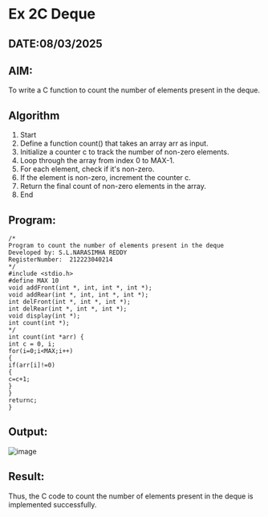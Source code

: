 # Ex 2C Deque
## DATE:08/03/2025
## AIM:
To write a C function to count the number of elements present in the deque.

## Algorithm
1. Start
2. Define a function count() that takes an array arr as input.
3. Initialize a counter c to track the number of non-zero elements.
4. Loop through the array from index 0 to MAX-1.
5. For each element, check if it's non-zero.
6. If the element is non-zero, increment the counter c.
7. Return the final count of non-zero elements in the array.
8. End  

## Program:
```
/*
Program to count the number of elements present in the deque
Developed by: S.L.NARASIMHA REDDY
RegisterNumber:  212223040214
*/
#include <stdio.h>
#define MAX 10
void addFront(int *, int, int *, int *);
void addRear(int *, int, int *, int *);
int delFront(int *, int *, int *);
int delRear(int *, int *, int *);
void display(int *);
int count(int *);
*/
int count(int *arr) {
int c = 0, i;
for(i=0;i<MAX;i++)
{
if(arr[i]!=0)
{
c=c+1;
}
}
returnc;
}
```

## Output:

![image](https://github.com/user-attachments/assets/2ed38e3e-18fe-4290-914d-b020b5b0e008)


## Result:
Thus, the C code to count the number of elements present in the deque is implemented successfully.
